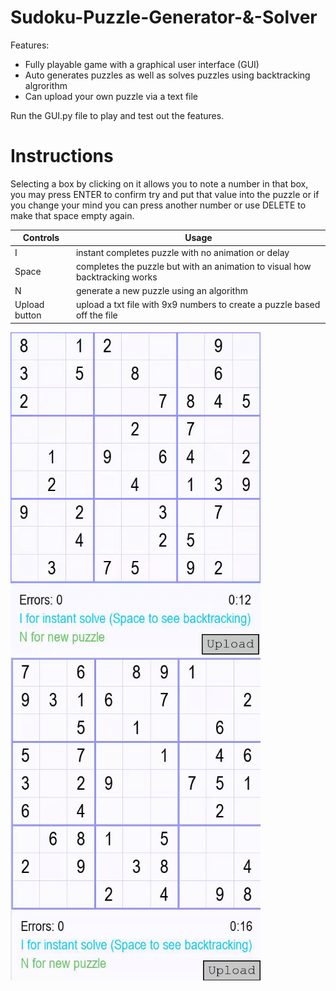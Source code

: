 # Sudoku-Puzzle-Generator-&-Solver

Features:
- Fully playable game with a graphical user interface (GUI) 
- Auto generates puzzles as well as solves puzzles using backtracking algrorithm
- Can upload your own puzzle via a text file


Run the GUI.py file to play and test out the features. 

# Instructions
Selecting a box by clicking on it allows you to note a number in that box, you may press ENTER to confirm try and put that value into the puzzle or if you change your mind you can press another number or use DELETE to make that space empty again.

| Controls | Usage |
| ------ | ------ |
| I | instant completes puzzle with no animation or delay |
| Space | completes the puzzle but with an animation to visual how backtracking works |
| N | generate a new puzzle using an algorithm |
| Upload button | upload a txt file with 9x9 numbers to create a puzzle based off the file

<div style="float: left;">
<img src="images/gameplay.gif" width="400"/>
<img src="images/backtracking.gif" width="400"/>
</div>


  

